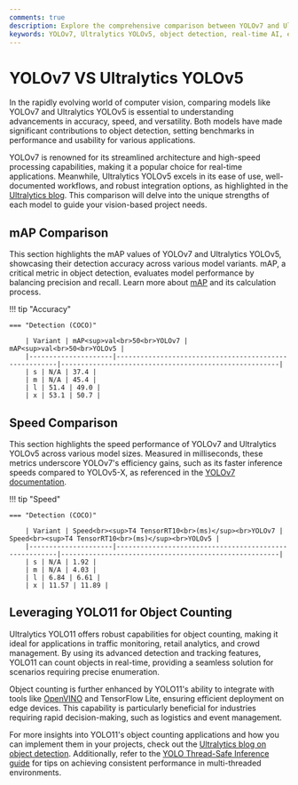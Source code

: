 ```yaml
---
comments: true
description: Explore the comprehensive comparison between YOLOv7 and Ultralytics YOLOv5, two leading models in real-time object detection and computer vision. Discover their performance metrics, speed-accuracy trade-offs, and innovations for edge AI and real-time AI applications.
keywords: YOLOv7, Ultralytics YOLOv5, object detection, real-time AI, edge AI, computer vision, model comparison, YOLO models
---
```


# YOLOv7 VS Ultralytics YOLOv5

In the rapidly evolving world of computer vision, comparing models like YOLOv7 and Ultralytics YOLOv5 is essential to understanding advancements in accuracy, speed, and versatility. Both models have made significant contributions to object detection, setting benchmarks in performance and usability for various applications.

YOLOv7 is renowned for its streamlined architecture and high-speed processing capabilities, making it a popular choice for real-time applications. Meanwhile, Ultralytics YOLOv5 excels in its ease of use, well-documented workflows, and robust integration options, as highlighted in the [Ultralytics blog](https://www.ultralytics.com/blog/introducing-ultralytics-yolo11-enterprise-models). This comparison will delve into the unique strengths of each model to guide your vision-based project needs.

## mAP Comparison

This section highlights the mAP values of YOLOv7 and Ultralytics YOLOv5, showcasing their detection accuracy across various model variants. mAP, a critical metric in object detection, evaluates model performance by balancing precision and recall. Learn more about [mAP](https://www.ultralytics.com/glossary/mean-average-precision-map) and its calculation process.

!!! tip "Accuracy"

    === "Detection (COCO)"

    	| Variant | mAP<sup>val<br>50<br>YOLOv7 | mAP<sup>val<br>50<br>YOLOv5 |
    	|---------------------|-------------------------------------------------------|-------------------------------------------------------|
    	| s | N/A | 37.4 |
    	| m | N/A | 45.4 |
    	| l | 51.4 | 49.0 |
    	| x | 53.1 | 50.7 |


## Speed Comparison

This section highlights the speed performance of YOLOv7 and Ultralytics YOLOv5 across various model sizes. Measured in milliseconds, these metrics underscore YOLOv7's efficiency gains, such as its faster inference speeds compared to YOLOv5-X, as referenced in the [YOLOv7 documentation](https://docs.ultralytics.com/models/yolov7/).

!!! tip "Speed"

    === "Detection (COCO)"

    	| Variant | Speed<br><sup>T4 TensorRT10<br>(ms)</sup><br>YOLOv7 | Speed<br><sup>T4 TensorRT10<br>(ms)</sup><br>YOLOv5 |
    	|---------------------|-------------------------------------------------------|-------------------------------------------------------|
    	| s | N/A | 1.92 |
    	| m | N/A | 4.03 |
    	| l | 6.84 | 6.61 |
    	| x | 11.57 | 11.89 |

## Leveraging YOLO11 for Object Counting

Ultralytics YOLO11 offers robust capabilities for object counting, making it ideal for applications in traffic monitoring, retail analytics, and crowd management. By using its advanced detection and tracking features, YOLO11 can count objects in real-time, providing a seamless solution for scenarios requiring precise enumeration.

Object counting is further enhanced by YOLO11's ability to integrate with tools like [OpenVINO](https://docs.ultralytics.com/integrations/openvino/) and TensorFlow Lite, ensuring efficient deployment on edge devices. This capability is particularly beneficial for industries requiring rapid decision-making, such as logistics and event management.

For more insights into YOLO11's object counting applications and how you can implement them in your projects, check out the [Ultralytics blog on object detection](https://www.ultralytics.com/blog/how-to-use-ultralytics-yolo11-for-object-detection). Additionally, refer to the [YOLO Thread-Safe Inference guide](https://docs.ultralytics.com/guides/yolo-thread-safe-inference/) for tips on achieving consistent performance in multi-threaded environments.
